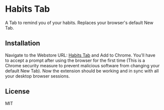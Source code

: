 # Habits Tab

A Tab to remind you of your habits. Replaces your browser's default New Tab.

## Installation

Navigate to the Webstore URL: [Habits Tab](https://chrome.google.com/webstore/detail/habits-tab/cgpgfbgndjkaomaanejcpocmbeinflfb "Habits Tab") and Add to Chrome.
You'll have to accept a prompt after using the browser for the first time (This is a Chrome security measure to prevent malicious software from changing your default New Tab).
Now the extension should be working and in sync with all your desktop browser sessions.

## License

MIT